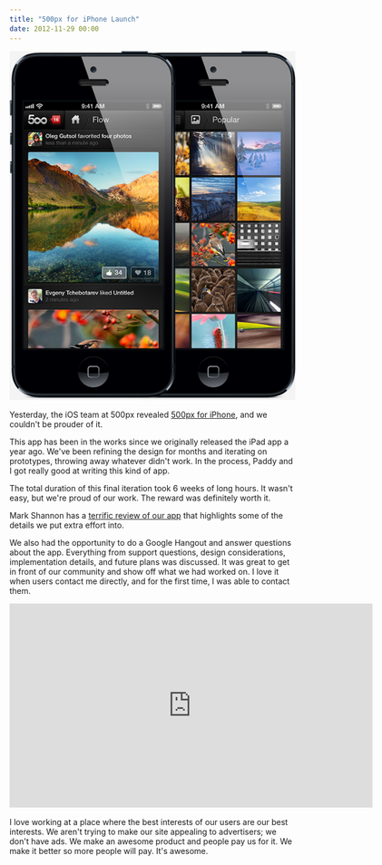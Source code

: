 ```yaml
---
title: "500px for iPhone Launch"
date: 2012-11-29 00:00
---
```


<img src="/img/import/blog/bd52zm3crnqbbtb0af0nd1jyr39pov/B2CEC540C0804C9185F26A00B96923F5.jpg" class="img-responsive" />

<p>Yesterday, the iOS team at 500px revealed <a href="http://500px.com/iPhone">500px for iPhone</a>, and we couldn't be prouder of it. </p>

<p>This app has been in the works since we originally released the iPad app a year ago. We've been refining the design for months and iterating on prototypes, throwing away whatever didn't work. In the process, Paddy and I got really good at writing this kind of app. </p>

<p>The total duration of this final iteration took 6 weeks of long hours. It wasn't easy, but we're proud of our work. The reward was definitely worth it.</p>

<p>Mark Shannon has a <a href="http://mkshft.ca/blog/archives/an-in-depth-look-500px-com-has-a-beautiful-new-iphone-app">terrific review of our app</a> that highlights some of the details we put extra effort into. </p>

<p>We also had the opportunity to do a Google Hangout and answer questions about the app. Everything from support questions, design considerations, implementation details, and future plans was discussed. It was great to get in front of our community and show off what we had worked on. I love it when users contact me directly, and for the first time, I was able to contact them.</p>

<div class="embed-responsive embed-responsive-16by9">
	<iframe width="640" height="360" src="http://www.youtube.com/embed/ppMe_a_CDXg?fs=1&amp;feature=oembed&amp;wmode=opaque&amp;enablejsapi=1" frameborder="0" allowfullscreen="" class="embed-responsive-item"></iframe>

</div>

<p>I love working at a place where the best interests of our users are our best interests. We aren't trying to make our site appealing to advertisers; we don't have ads. We make an awesome product and people pay us for it. We make it better so more people will pay. It's awesome. </p>

<!-- more -->

